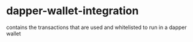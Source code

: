 # dapper-wallet-integration
contains the transactions that are used and whitelisted to run in a dapper wallet 
